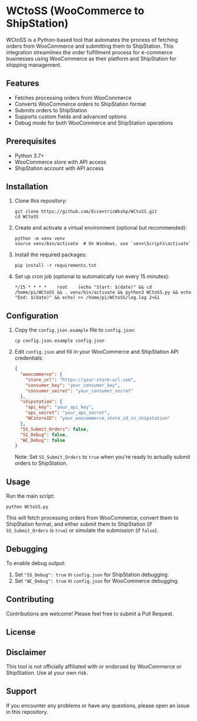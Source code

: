 # WCtoSS (WooCommerce to ShipStation)

WCtoSS is a Python-based tool that automates the process of fetching orders from WooCommerce and submitting them to ShipStation. This integration streamlines the order fulfillment process for e-commerce businesses using WooCommerce as their platform and ShipStation for shipping management.

## Features

- Fetches processing orders from WooCommerce
- Converts WooCommerce orders to ShipStation format
- Submits orders to ShipStation
- Supports custom fields and advanced options
- Debug mode for both WooCommerce and ShipStation operations

## Prerequisites

- Python 3.7+
- WooCommerce store with API access
- ShipStation account with API access

## Installation

1. Clone this repository:
   ```
   git clone https://github.com/EccentricWkshp/WCtoSS.git
   cd WCtoSS
   ```

2. Create and activate a virtual environment (optional but recommended):
   ```
   python -m venv venv
   source venv/bin/activate  # On Windows, use `venv\Scripts\activate`
   ```

3. Install the required packages:
   ```
   pip install -r requirements.txt
   ```

4. Set up cron job (optional to automatically run every 15 minutes):
   ```
   */15 * * * *    root    (echo "Start: $(date)" && cd /home/pi/WCtoSS && . venv/bin/activate && python3 WCtoSS.py && echo "End: $(date)" && echo) >> /home/pi/WCtoSS/log.log 2>&1
   ```

## Configuration

1. Copy the `config.json.example` file to `config.json`:
   ```
   cp config.json.example config.json
   ```

2. Edit `config.json` and fill in your WooCommerce and ShipStation API credentials:
   ```json
   {
     "woocommerce": {
       "store_url": "https://your-store-url.com",
       "consumer_key": "your_consumer_key",
       "consumer_secret": "your_consumer_secret"
     },
     "shipstation": {
       "api_key": "your_api_key",
       "api_secret": "your_api_secret",
       "WCstoreID": "your_woocommerce_store_id_in_shipstation"
     },
     "SS_Submit_Orders": false,
     "SS_Debug": false,
     "WC_Debug": false
   }
   ```

   Note: Set `SS_Submit_Orders` to `true` when you're ready to actually submit orders to ShipStation.

## Usage

Run the main script:

```
python WCtoSS.py
```

This will fetch processing orders from WooCommerce, convert them to ShipStation format, and either submit them to ShipStation (if `SS_Submit_Orders` is `true`) or simulate the submission (if `false`).

## Debugging

To enable debug output:

1. Set `"SS_Debug": true` in `config.json` for ShipStation debugging.
2. Set `"WC_Debug": true` in `config.json` for WooCommerce debugging.

## Contributing

Contributions are welcome! Please feel free to submit a Pull Request.

## License

## Disclaimer

This tool is not officially affiliated with or endorsed by WooCommerce or ShipStation. Use at your own risk.

## Support

If you encounter any problems or have any questions, please open an issue in this repository.
